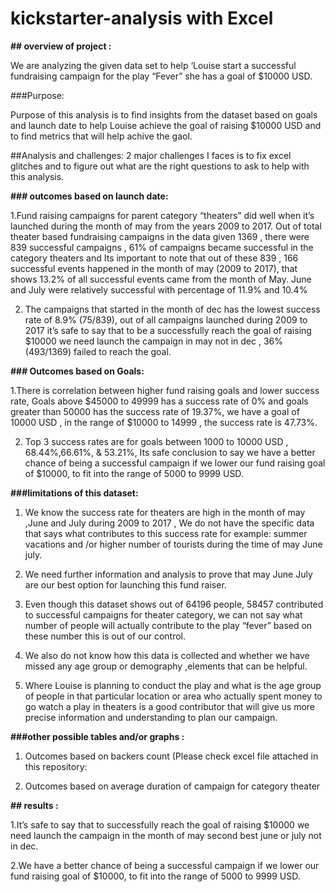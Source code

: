 # kickstarter-analysis with Excel

**## overview of project :**

We are analyzing the given data set to help ‘Louise start a successful fundraising campaign for the play “Fever” she has a goal of $10000 USD. 

###Purpose:

Purpose of this analysis is to find insights from the dataset based on goals and launch date to help Louise achieve the goal of raising $10000 USD and to find metrics that will help achive the gaol. 

##Analysis  and challenges:
2 major challenges I faces is to fix excel glitches and to figure out what are the right questions to ask to help with this analysis.


**### outcomes based on launch date:**

1.Fund raising campaigns for parent category “theaters” did well when it’s launched during the month of may from the years 2009 to 2017. Out of total theater based fundraising campaigns in the data given 1369 , there were 839 successful campaigns , 61% of campaigns became successful in the category theaters and Its important to note that out of these 839 , 166 successful events happened in the month of may (2009 to 2017), that shows 13.2% of all successful events came from the month of May. June and July were relatively successful with percentage of 11.9% and 10.4%

2. The campaigns that started in the month of dec has the lowest success rate of 8.9% (75/839), out of all campaigns launched during 2009 to 2017 it’s safe to say that to be a successfully reach the goal of raising $10000 we need launch the campaign in may not in dec , 36% (493/1369) failed to reach the goal.

**### Outcomes based on Goals:**

1.There is correlation between higher fund raising goals and lower success rate, Goals above $45000 to 49999 has a success rate of 0% and goals greater than 50000 has the success rate of 19.37%, we have a goal of 10000 USD , in the range of $10000 to 14999 , the success rate is 47.73%.

2. Top 3 success rates are for goals between 1000 to 10000 USD , 68.44%,66.61%, & 53.21%, Its safe conclusion to say we have a better chance of being a successful campaign if we lower our fund raising goal of $10000, to fit into the range of 5000 to 9999 USD.

**###limitations of this dataset:**

1.	We know the success rate for theaters are high in the month of may ,June and July during 2009 to 2017 , We do not have the specific data that says what contributes to this success rate for example: summer vacations and /or higher number of tourists during the time of may June july.

2.	We need further information and analysis to prove that may June July are our best option for launching this fund raiser. 

3.	Even though this dataset shows out of 64196 people, 58457 contributed to successful campaigns for theater category, we can not say what number of people will actually contribute to the play “fever” based on these number this is out of our control.

4.	We also do not know how this data is collected and whether we have missed any age group or demography ,elements that can be helpful.

5.	Where Louise is planning to conduct the play and what is the age group of people in that particular location or area who actually spent money to go watch a play in theaters is a good contributor that will give us more precise information and understanding to plan our campaign.

**###other possible tables and/or graphs :**

1.	Outcomes based on backers count (Please check excel file attached in this repository:

2.  Outcomes based on average duration of campaign for category theater

**## results :**

1.It’s safe to say that to  successfully reach the goal of raising $10000 we need launch the campaign in the month of may second best june or july not in dec.

2.We have a better chance of being a successful campaign if we lower our fund raising goal of $10000, to fit into the range of 5000 to 9999 USD.





